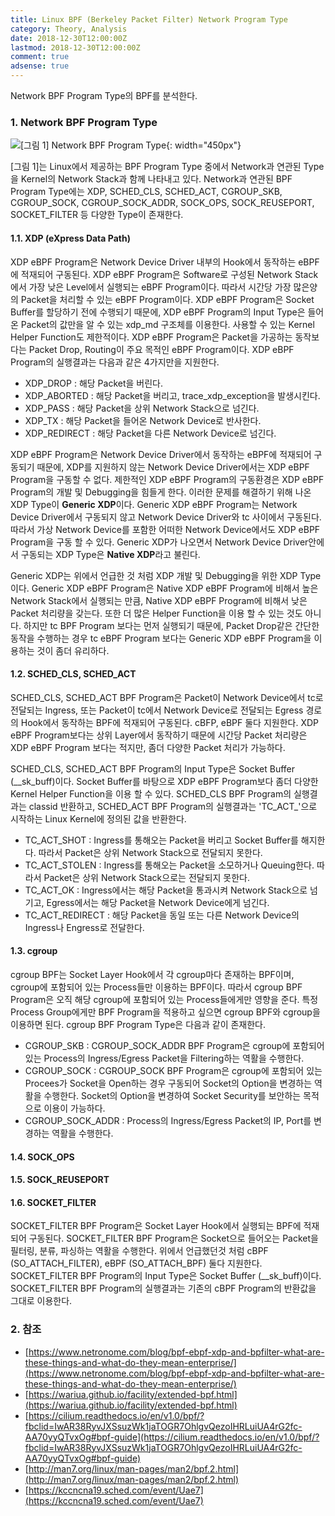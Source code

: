 ```yaml
---
title: Linux BPF (Berkeley Packet Filter) Network Program Type
category: Theory, Analysis
date: 2018-12-30T12:00:00Z
lastmod: 2018-12-30T12:00:00Z
comment: true
adsense: true
---
```


Network BPF Program Type의 BPF를 분석한다.

### 1. Network BPF Program Type

![[그림 1] Network BPF Program Type]({{site.baseurl}}/images/theory_analysis/Linux_BPF_Network/BPF_Net_Type.PNG){: width="450px"}

[그림 1]는 Linux에서 제공하는 BPF Program Type 중에서 Network과 연관된 Type을 Kernel의 Network Stack과 함께 나타내고 있다. Network과 연관된 BPF Program Type에는 XDP, SCHED_CLS, SCHED_ACT, CGROUP_SKB, CGROUP_SOCK, CGROUP_SOCK_ADDR, SOCK_OPS, SOCK_REUSEPORT, SOCKET_FILTER 등 다양한 Type이 존재한다.

#### 1.1. XDP (eXpress Data Path)

XDP eBPF Program은 Network Device Driver 내부의 Hook에서 동작하는 eBPF에 적재되어 구동된다. XDP eBPF Program은 Software로 구성된 Network Stack에서 가장 낮은 Level에서 실행되는 eBPF Program이다. 따라서 시간당 가장 많은양의 Packet을 처리할 수 있는 eBPF Program이다. XDP eBPF Program은 Socket Buffer를 할당하기 전에 수행되기 때문에, XDP eBPF Program의 Input Type은 들어온 Packet의 값만을 알 수 있는 xdp_md 구조체를 이용한다. 사용할 수 있는 Kernel Helper Function도 제한적이다. XDP eBPF Program은 Packet을 가공하는 동작보다는 Packet Drop, Routing이 주요 목적인 eBPF Program이다. XDP eBPF Program의 실행결과는 다음과 같은 4가지만을 지원한다.

* XDP_DROP : 해당 Packet을 버린다.
* XDP_ABORTED : 해당 Packet을 버리고, trace_xdp_exception을 발생시킨다.
* XDP_PASS : 해당 Packet을 상위 Network Stack으로 넘긴다.
* XDP_TX : 해당 Packet을 들어온 Network Device로 반사한다.
* XDP_REDIRECT : 해당 Packet을 다른 Network Device로 넘긴다.

XDP eBPF Program은 Network Device Driver에서 동작하는 eBPF에 적재되어 구동되기 때문에, XDP를 지원하지 않는 Network Device Driver에서는 XDP eBPF Program을 구동할 수 없다. 제한적인 XDP eBPF Program의 구동환경은 XDP eBPF Program의 개발 및 Debugging을 힘들게 한다. 이러한 문제를 해결하기 위해 나온 XDP Type이 **Generic XDP**이다. Generic XDP eBPF Program는 Network Device Driver에서 구동되지 않고 Network Device Driver와 tc 사이에서 구동된다. 따라서 가상 Network Device를 포함한 어떠한 Network Device에서도 XDP eBPF Program을 구동 할 수 있다. Generic XDP가 나오면서 Network Device Driver안에서 구동되는 XDP Type은 **Native XDP**라고 불린다.

Generic XDP는 위에서 언급한 것 처럼 XDP 개발 및 Debugging을 위한 XDP Type이다. Generic XDP eBPF Program은 Native XDP eBPF Program에 비해서 높은 Network Stack에서 실행되는 만큼, Native XDP eBPF Program에 비해서 낮은 Packet 처리량을 갖는다. 또한 더 많은 Helper Function을 이용 할 수 있는 것도 아니다. 하지만 tc BPF Program 보다는 먼저 실행되기 때문에, Packet Drop같은 간단한 동작을 수행하는 경우 tc eBPF Program 보다는 Generic XDP eBPF Program을 이용하는 것이 좀더 유리하다.

#### 1.2. SCHED_CLS, SCHED_ACT

SCHED_CLS, SCHED_ACT BPF Program은 Packet이 Network Device에서 tc로 전달되는 Ingress, 또는 Packet이 tc에서 Network Device로 전달되는 Egress 경로의 Hook에서 동작하는 BPF에 적재되어 구동된다. cBFP, eBPF 둘다 지원한다. XDP eBPF Program보다는 상위 Layer에서 동작하기 때문에 시간당 Packet 처리량은 XDP eBPF Program 보다는 적지만, 좀더 다양한 Packet 처리가 가능하다.

SCHED_CLS, SCHED_ACT BPF Program의 Input Type은 Socket Buffer (\_\_sk_buff)이다. Socket Buffer를 바탕으로 XDP eBPF Program보다 좀더 다양한 Kernel Helper Function을 이용 할 수 있다. SCHED_CLS BPF Program의 실행결과는 classid 반환하고, SCHED_ACT BPF Program의 실행결과는 'TC_ACT_'으로 시작하는 Linux Kernel에 정의된 값을 반환한다.

* TC_ACT_SHOT : Ingress를 통해오는 Packet을 버리고 Socket Buffer를 해지한다. 따라서 Packet은 상위 Network Stack으로 전달되지 못한다.
* TC_ACT_STOLEN : Ingress를 통해오는 Packet을 소모하거나 Queuing한다. 따라서 Packet은 상위 Network Stack으로는 전달되지 못한다.
* TC_ACT_OK : Ingress에서는 해당 Packet을 통과시켜 Network Stack으로 넘기고, Egress에서는 해당 Packet을 Network Device에게 넘긴다.
* TC_ACT_REDIRECT : 해당 Packet을 동일 또는 다른 Network Device의 Ingress나 Engress로 전달한다.

#### 1.3. cgroup

cgroup BPF는 Socket Layer Hook에서 각 cgroup마다 존재하는 BPF이며, cgroup에 포함되어 있는 Process들만 이용하는 BPF이다. 따라서 cgroup BPF Program은 오직 해당 cgroup에 포함되어 있는 Process들에게만 영향을 준다. 특정 Process Group에게만 BPF Program을 적용하고 싶으면 cgroup BPF와 cgroup을 이용하면 된다. cgroup BPF Program Type은 다음과 같이 존재한다.

* CGROUP_SKB : CGROUP_SOCK_ADDR BPF Program은 cgroup에 포함되어 있는 Process의 Ingress/Egress Packet을 Filtering하는 역활을 수행한다.
* CGROUP_SOCK : CGROUP_SOCK BPF Program은 cgroup에 포함되어 있는 Procees가 Socket을 Open하는 경우 구동되어 Socket의 Option을 변경하는 역활을 수행한다. Socket의 Option을 변경하여 Socket Security를 보안하는 목적으로 이용이 가능하다.
* CGROUP_SOCK_ADDR : Process의 Ingress/Egress Packet의 IP, Port를 변경하는 역활을 수행한다.

#### 1.4. SOCK_OPS

#### 1.5. SOCK_REUSEPORT

#### 1.6. SOCKET_FILTER

SOCKET_FILTER BPF Program은 Socket Layer Hook에서 실행되는 BPF에 적재되어 구동된다. SOCKET_FILTER BPF Program은 Socket으로 들어오는 Packet을 필터링, 분류, 파싱하는 역활을 수행한다. 위에서 언급했던것 처럼 cBPF (SO_ATTACH_FILTER), eBPF (SO_ATTACH_BPF) 둘다 지원한다. SOCKET_FILTER BPF Program의 Input Type은 Socket Buffer (__sk_buff)이다. SOCKET_FILTER BPF Program의 실행결과는 기존의 cBPF Program의 반환값을 그대로 이용한다.

### 2. 참조

* [https://www.netronome.com/blog/bpf-ebpf-xdp-and-bpfilter-what-are-these-things-and-what-do-they-mean-enterprise/](https://www.netronome.com/blog/bpf-ebpf-xdp-and-bpfilter-what-are-these-things-and-what-do-they-mean-enterprise/)
* [https://wariua.github.io/facility/extended-bpf.html](https://wariua.github.io/facility/extended-bpf.html)
* [https://cilium.readthedocs.io/en/v1.0/bpf/?fbclid=IwAR38RyvJXSsuzWk1jaTOGR7OhlgvQezoIHRLuiUA4rG2fc-AA70yyQTvxOg#bpf-guide](https://cilium.readthedocs.io/en/v1.0/bpf/?fbclid=IwAR38RyvJXSsuzWk1jaTOGR7OhlgvQezoIHRLuiUA4rG2fc-AA70yyQTvxOg#bpf-guide)
* [http://man7.org/linux/man-pages/man2/bpf.2.html](http://man7.org/linux/man-pages/man2/bpf.2.html)
* [https://kccncna19.sched.com/event/Uae7](https://kccncna19.sched.com/event/Uae7)
